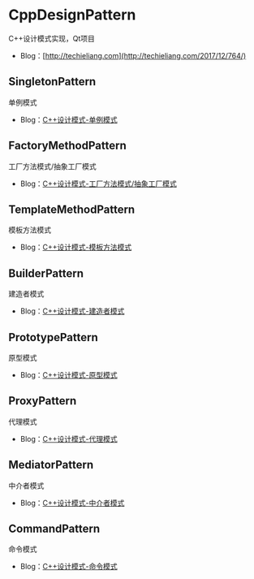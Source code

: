 # CppDesignPattern
C++设计模式实现，Qt项目  
* Blog：[http://techieliang.com](http://techieliang.com/2017/12/764/)   

## SingletonPattern  
单例模式  
* Blog：[C++设计模式-单例模式](http://techieliang.com/2017/12/772/)  

## FactoryMethodPattern  
工厂方法模式/抽象工厂模式  
* Blog：[C++设计模式-工厂方法模式/抽象工厂模式](http://techieliang.com/2017/12/775/)  

## TemplateMethodPattern  
模板方法模式  
* Blog：[C++设计模式-模板方法模式](http://techieliang.com/2017/12/790/)  

## BuilderPattern  
建造者模式  
* Blog：[C++设计模式-建造者模式](http://techieliang.com/2017/12/794/)  

## PrototypePattern  
原型模式  
* Blog：[C++设计模式-原型模式](http://techieliang.com/2017/12/799/)  

## ProxyPattern  
代理模式  
* Blog：[C++设计模式-代理模式](http://techieliang.com/2017/12/802/)  

## MediatorPattern  
中介者模式  
* Blog：[C++设计模式-中介者模式](http://techieliang.com/2017/12/806/)  

## CommandPattern  
命令模式 
* Blog：[C++设计模式-命令模式](http://techieliang.com/2017/12/808/)  

